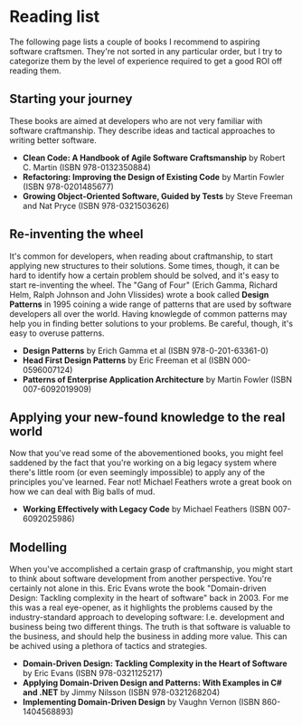# Reading list
The following page lists a couple of books I recommend to aspiring software craftsmen. They're not sorted in any particular order, but I try to categorize them by the level of experience required to get a good ROI off reading them.

## Starting your journey

These books are aimed at developers who are not very familiar with software craftmanship. They describe ideas and tactical approaches to writing better software.

 -  **Clean Code: A Handbook of Agile Software Craftsmanship** by Robert C. Martin (ISBN 978-0132350884)
 -  **Refactoring: Improving the Design of Existing Code** by Martin Fowler (ISBN 978-0201485677)
 -  **Growing Object-Oriented Software, Guided by Tests** by Steve Freeman and Nat Pryce (ISBN 978-0321503626)
 
## Re-inventing the wheel

It's common for developers, when reading about craftmanship, to start applying new structures to their solutions. Some times, though, it can be hard to identify how a certain problem should be solved, and it's easy to start re-inventing the wheel. The "Gang of Four" (Erich Gamma, Richard Helm, Ralph Johnson and John Vlissides) wrote a book called **Design Patterns** in 1995 coining a wide range of patterns that are used by software developers all over the world. Having knowlegde of common patterns may help you in finding better solutions to your problems. Be careful, though, it's easy to overuse patterns.

 -  **Design Patterns** by Erich Gamma et al (ISBN 978-0-201-63361-0)
 -  **Head First Design Patterns** by Eric Freeman et al (ISBN 000-0596007124)
 -  **Patterns of Enterprise Application Architecture** by Martin Fowler (ISBN 007-6092019909)

## Applying your new-found knowledge to the real world

Now that you've read some of the abovementioned books, you might feel saddened by the fact that you're working on a big legacy system where there's little room (or even seemingly impossible) to apply any of the principles you've learned. Fear not! Michael Feathers wrote a great book on how we can deal with Big balls of mud.

 -  **Working Effectively with Legacy Code** by Michael Feathers (ISBN 007-6092025986)

## Modelling

When you've accomplished a certain grasp of craftmanship, you might start to think about software development from another perspective. You're certainly not alone in this. Eric Evans wrote the book "Domain-driven Design: Tackling complexity in the heart of software" back in 2003. For me this was a real eye-opener, as it highlights the problems caused by the industry-standard approach to developing software: I.e. development and business being two different things. The truth is that software is valuable to the business, and should help the business in adding more value. This can be achived using a plethora of tactics and strategies.

 -  **Domain-Driven Design: Tackling Complexity in the Heart of Software** by Eric Evans (ISBN 978-0321125217)
 -  **Applying Domain-Driven Design and Patterns: With Examples in C# and .NET** by Jimmy Nilsson (ISBN 978-0321268204)
 -  **Implementing Domain-Driven Design** by Vaughn Vernon (ISBN 860-1404568893)
